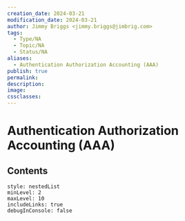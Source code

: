 ```yaml
---
creation_date: 2024-03-21
modification_date: 2024-03-21
author: Jimmy Briggs <jimmy.briggs@jimbrig.com>
tags:
  - Type/NA
  - Topic/NA
  - Status/NA
aliases:
  - Authentication Authorization Accounting (AAA)
publish: true
permalink:
description:
image:
cssclasses:
---
```



# Authentication Authorization Accounting (AAA)

## Contents

```table-of-contents
style: nestedList
minLevel: 2
maxLevel: 10
includeLinks: true
debugInConsole: false
```
